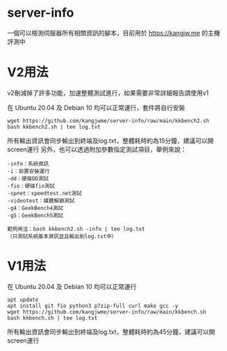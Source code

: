 # server-info
一個可以檢測伺服器所有相關資訊的腳本，目前用於 https://kangjw.me 的主機評測中

#  V2用法
v2刪減掉了許多功能，加速整體測試進行，如果需要非常詳細報告請使用v1

在 Ubuntu 20.04 及 Debian 10 均可以正常運行，套件將自行安裝
```
wget https://github.com/kangjwme/server-info/raw/main/kkbench2.sh
bash kkbench2.sh | tee log.txt
```
所有輸出資訊會同步輸出到終端及log.txt，整體耗時約為15分鐘，建議可以開screen運行
另外，也可以透過附加參數指定測試項目，舉例來說：
```
-info：系統資訊
-i：前置安裝運行
-dd：硬碟DD測試
-fio：硬碟fio測試
-spnet：speedtest.net測試
-videotest：媒體解鎖測試
-g4：GeekBench4測試
-g5：GeekBench5測試

範例用法：bash kkbench2.sh -info | tee log.txt
（只測試系統基本資訊並且輸出到log.txt中）
```


#  V1用法

在 Ubuntu 20.04 及 Debian 10 均可以正常運行
```
apt update
apt install git fio python3 p7zip-full curl make gcc -y
wget https://github.com/kangjwme/server-info/raw/main/kkbench.sh
bash kkbench.sh | tee log.txt
```
所有輸出資訊會同步輸出到終端及log.txt，整體耗時約為45分鐘，建議可以開screen運行
